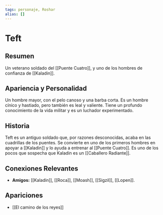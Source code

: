 ```yaml
---
tags: personaje, Roshar
alias: []
---
```


# Teft

## Resumen
Un veterano soldado del [[Puente Cuatro]], y uno de los hombres de confianza de [[Kaladin]].

## Apariencia y Personalidad
Un hombre mayor, con el pelo canoso y una barba corta. Es un hombre cínico y hastiado, pero también es leal y valiente. Tiene un profundo conocimiento de la vida militar y es un luchador experimentado.

## Historia
Teft es un antiguo soldado que, por razones desconocidas, acaba en las cuadrillas de los puentes. Se convierte en uno de los primeros hombres en apoyar a [[Kaladin]] y lo ayuda a entrenar al [[Puente Cuatro]]. Es uno de los pocos que sospecha que Kaladin es un [[Caballero Radiante]].

## Conexiones Relevantes
* **Amigos:** [[Kaladin]], [[Roca]], [[Moash]], [[Sigzil]], [[Lopen]].

## Apariciones
* [[El camino de los reyes]]
